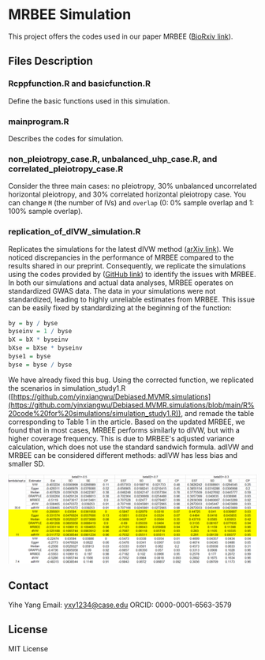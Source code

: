 # MRBEE Simulation

This project offers the codes used in our paper MRBEE ([BioRxiv link](https://www.biorxiv.org/content/10.1101/2023.01.10.523480v3.abstract)).

## Files Description

### Rcppfunction.R and basicfunction.R 
Define the basic functions used in this simulation.

### mainprogram.R 
Describes the codes for simulation.

### non_pleiotropy_case.R, unbalanced_uhp_case.R, and correlated_pleiotropy_case.R 
Consider the three main cases: no pleiotropy, 30% unbalanced uncorrelated horizontal pleiotropy, and 30% correlated horizontal pleiotropy case. You can change `M` (the number of IVs) and `overlap` (0: 0% sample overlap and 1: 100% sample overlap).

### replication_of_dIVW_simulation.R
Replicates the simulations for the latest dIVW method ([arXiv link](https://arxiv.org/pdf/2402.00307.pdf)). We noticed discrepancies in the performance of MRBEE compared to the results shared in our preprint. Consequently, we replicate the simulations using the codes provided by ([GitHub link](https://github.com/yinxiangwu/Debiased.MVMR.simulations)) to identify the issues with MRBEE. 
In both our simulations and actual data analyses, MRBEE operates on standardized GWAS data. The data in your simulations were not standardized, leading to highly unreliable estimates from MRBEE. This issue can be easily fixed by standardizing at the beginning of the function:
```R
by = by / byse
byseinv = 1 / byse
bX = bX * byseinv
bXse = bXse * byseinv
byse1 = byse
byse = byse / byse
```
We have already fixed this bug. Using the corrected function, we replicated the scenarios in simulation_study1.R ([https://github.com/yinxiangwu/Debiased.MVMR.simulations](https://github.com/yinxiangwu/Debiased.MVMR.simulations/blob/main/R%20code%20for%20simulations/simulation_study1.R)), and remade the table corresponding to Table 1 in the article. Based on the updated MRBEE, we found that in most cases, MRBEE performs similarly to dIVW, but with a higher coverage frequency. This is due to MRBEE's adjusted variance calculation, which does not use the standard sandwich formula. adIVW and MRBEE can be considered different methods: adIVW has less bias and smaller SD.

![Table 1 Results](table1.png)

## Contact

Yihe Yang
Email: yxy1234@case.edu
ORCID: 0000-0001-6563-3579

## License

MIT License
